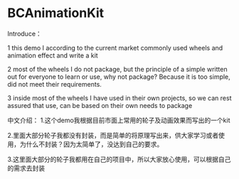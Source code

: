# BCAnimationKit

Introduce：

1 this demo I according to the current market commonly used wheels and animation effect and write a kit

2 most of the wheels I do not package, but the principle of a simple written out for everyone to learn or use, why not package? Because it is too simple, did not meet their requirements.

3 inside most of the wheels I have used in their own projects, so we can rest assured that use, can be based on their own needs to package


中文介绍：
1.这个demo我根据目前市面上常用的轮子及动画效果而写出的一个kit

2.里面大部分轮子我都没有封装，而是简单的将原理写出来，供大家学习或者使用，为什么不封装？因为太简单了，没达到自己的要求。

3.这里面大部分的轮子我都用在自己的项目中，所以大家放心使用，可以根据自己的需求去封装
